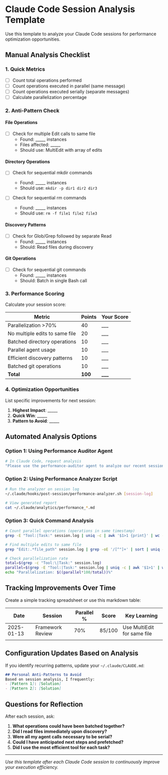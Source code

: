 # Claude Code Session Analysis Template

Use this template to analyze your Claude Code sessions for performance optimization opportunities.

## Manual Analysis Checklist

### 1. Quick Metrics
- [ ] Count total operations performed
- [ ] Count operations executed in parallel (same message)
- [ ] Count operations executed serially (separate messages)
- [ ] Calculate parallelization percentage

### 2. Anti-Pattern Check

#### File Operations
- [ ] Check for multiple Edit calls to same file
  - Found: _____ instances
  - Files affected: _____
  - Should use: MultiEdit with array of edits

#### Directory Operations  
- [ ] Check for sequential mkdir commands
  - Found: _____ instances
  - Should use: `mkdir -p dir1 dir2 dir3`

- [ ] Check for sequential rm commands
  - Found: _____ instances
  - Should use: `rm -f file1 file2 file3`

#### Discovery Patterns
- [ ] Check for Glob/Grep followed by separate Read
  - Found: _____ instances
  - Should: Read files during discovery

#### Git Operations
- [ ] Check for sequential git commands
  - Found: _____ instances
  - Should: Batch in single Bash call

### 3. Performance Scoring

Calculate your session score:

| Metric | Points | Your Score |
|--------|--------|------------|
| Parallelization >70% | 40 | ___ |
| No multiple edits to same file | 20 | ___ |
| Batched directory operations | 10 | ___ |
| Parallel agent usage | 10 | ___ |
| Efficient discovery patterns | 10 | ___ |
| Batched git operations | 10 | ___ |
| **Total** | **100** | **___** |

### 4. Optimization Opportunities

List specific improvements for next session:

1. **Highest Impact**: _____
2. **Quick Win**: _____
3. **Pattern to Avoid**: _____

## Automated Analysis Options

### Option 1: Using Performance Auditor Agent
```bash
# In Claude Code, request analysis
"Please use the performance-auditor agent to analyze our recent session"
```

### Option 2: Using Performance Analyzer Script
```bash
# Run the analyzer on session log
~/.claude/hooks/post-session/performance-analyzer.sh [session-log]

# View generated report
cat ~/.claude/analytics/performance_*.md
```

### Option 3: Quick Command Analysis
```bash
# Count parallel operations (operations in same timestamp)
grep -E "Tool:|Task:" session.log | uniq -c | awk '$1>1 {print}' | wc -l

# Find multiple edits to same file
grep "Edit:.*file_path" session.log | grep -oE '/[^"]+' | sort | uniq -c | sort -rn

# Check parallelization rate
total=$(grep -c "Tool:\|Task:" session.log)
parallel=$(grep -E "Tool:|Task:" session.log | uniq -c | awk '$1>1' | wc -l)
echo "Parallelization: $((parallel*100/total))%"
```

## Tracking Improvements Over Time

Create a simple tracking spreadsheet or use this markdown table:

| Date | Session | Parallel % | Score | Key Learning |
|------|---------|------------|-------|--------------|
| 2025-01-13 | Framework Review | 70% | 85/100 | Use MultiEdit for same file |
| | | | | |

## Configuration Updates Based on Analysis

If you identify recurring patterns, update your `~/.claude/CLAUDE.md`:

```markdown
## Personal Anti-Patterns to Avoid
Based on session analysis, I frequently:
- [Pattern 1]: [Solution]
- [Pattern 2]: [Solution]
```

## Questions for Reflection

After each session, ask:

1. **What operations could have been batched together?**
2. **Did I read files immediately upon discovery?**
3. **Were all my agent calls necessary to be serial?**
4. **Could I have anticipated next steps and prefetched?**
5. **Did I use the most efficient tool for each task?**

---

*Use this template after each Claude Code session to continuously improve your execution efficiency.*